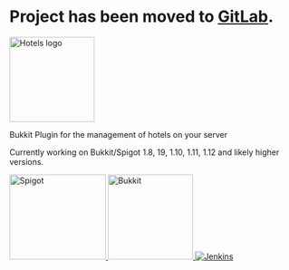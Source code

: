 # Project has been moved to [GitLab](https://gitlab.com/kernitus/hotels).

<img alt="Hotels logo" height="150" width="150" src="https://media-elerium.cursecdn.com/avatars/89/605/636232548207698807.png">

Bukkit Plugin for the management of hotels on your server

Currently working on Bukkit/Spigot 1.8, 19, 1.10, 1.11, 1.12 and likely higher versions.
 
 <a href="http://www.spigotmc.org/resources/hotels.2047/">
<img src="https://media-elerium.cursecdn.com/attachments/202/435/spigot.png" alt="Spigot" width="170" height="150" border="0">
</a>  <a href="http://dev.bukkit.org/bukkit-plugins/hotels/">
<img src="https://media-elerium.cursecdn.com/attachments/202/436/bukkit.png" alt="Bukkit" width="150" height="150" border="0">
</a>  <a href="https://jenkinsgvl-jenkins-gvl.1d35.starter-us-east-1.openshiftapps.com/job/Hotels/">
<img src="https://media-elerium.cursecdn.com/attachments/202/434/jenkins.png" alt="Jenkins" border="0">
</a>
